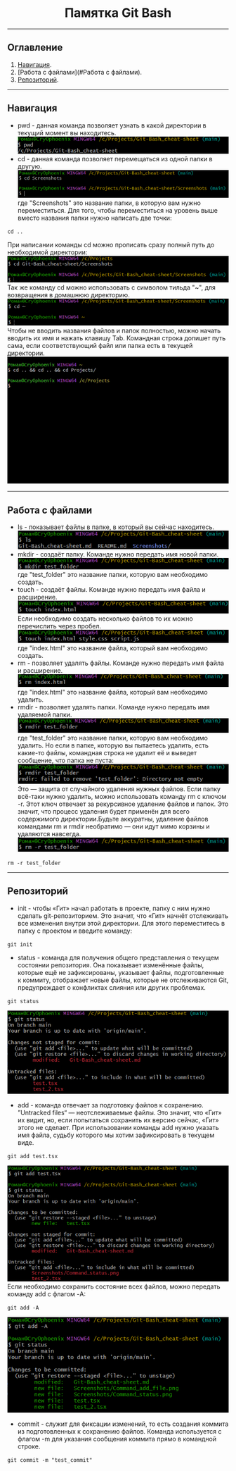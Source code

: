 <h1 align="center">Памятка Git Bash</h1>

___

## Оглавление

1. [Навигация](#Навигация).
2. [Работа с файлами](#Работа с файлами).
3. [Репозиторий](#Репозиторий).

___

## Навигация

- pwd - данная команда позволяет узнать в какой директории в текущий момент вы находитесь.
![Скриншот команды pwd](Screenshots/Command_pwd.png)
- cd - данная команда позволяет перемещаться из одной папки в другую.
![Скриншот команды cd](Screenshots/Command_cd.png)
где "Screenshots" это название папки, в которую вам нужно переместиться. Для того, чтобы переместиться на уровень выше вместо названия папки нужно написать две точки:
```
cd ..
```
При написании команды cd можно прописать сразу полный путь до необходимой директории:
![Скриншот команды cd при полном пути к директории](Screenshots/Command_cd_directory.png)
Так же команду cd можно использовать с символом тильда "~", для возвращения в домашнюю директорию.
![Скриншот команды cd для возврата в домашнюю директорию](Screenshots/Command_cd~.png)
Чтобы не вводить названия файлов и папок полностью, можно начать вводить их имя и нажать клавишу Tab. Командная строка допишет путь сама, если соответствующий файл или папка есть в текущей директории.
![Автодоплнение при помощи клавиши Tab](Screenshots/Using_Tab_autofill.gif)

---

## Работа с файлами

- ls - показывает файлы в папке, в который вы сейчас находитесь.
![Скриншот команды ls](Screenshots/Command_ls.png)
- mkdir - создаёт папку. Команде нужно передать имя новой папки.
![Скриншот команды mkdir](Screenshots/Command_mkdir.png)
где "test_folder" это название папки, которую вам необходимо создать.
- touch - создаёт файлы. Команде нужно передать имя файла и расширение.
![Скриншот команды touch](Screenshots/Command_touch.png)
Если необходимо создать несколько файлов то их можно перечислить через пробел.
![Скриншот команды touch для создания нескольких файлов сразу](Screenshots/Command_touch_several.png)
где "index.html" это название файла, который вам необходимо создать.
- rm - позволяет удалять файлы. Команде нужно передать имя файла и расширение.
![Скриншот команды rm](Screenshots/Command_rm.png)
где "index.html" это название файла, который вам необходимо удалить.
- rmdir - позволяет удалять папки. Команде нужно передать имя удаляемой папки.
![Скриншот команды rmdir](Screenshots/Command_rmdir.png)
где "test_folder" это название папки, которую вам необходимо удалить.
Но если в папке, которую вы пытаетесь удалить, есть какие-то файлы, командная строка не удалит её и выведет сообщение, что папка не пуста:
![Скриншот команды rmdir при наличии файлов](Screenshots/Command_rmdir_not_empty.png)
Это — защита от случайного удаления нужных файлов. Если папку всё-таки нужно удалить, можно использовать команду rm с ключом -r. Этот ключ отвечает за рекурсивное удаление файлов и папок. Это значит, что процесс удаления будет применён для всего содержимого директории.Будьте аккуратны, удаление файлов командами rm и rmdir необратимо — они идут мимо корзины и удаляются навсегда.
![Скриншот команды rm с флагом -r](Screenshots/Command_rm_r.png)
```
rm -r test_folder
```

---

## Репозиторий

- init - чтобы «Гит» начал работать в проекте, папку с ним нужно сделать git-репозиторием. Это значит, что «Гит» начнёт отслеживать все изменения внутри этой директории. Для этого переместитесь в папку с проектом и введите команду:
```
git init
```
- status - команда для получения общего представления о текущем состоянии репозитория. Она показывает изменённые файлы, которые ещё не зафиксированы, указывает файлы, подготовленные к коммиту, отображает новые файлы, которые не отслеживаются Git, предупреждает о конфликтах слияния или других проблемах.
```
git status
```
![Скриншот команды git status](Screenshots/Command_status.png)
- add - команда отвечает за подготовку файлов к сохранению. ”Untracked files“ — неотслеживаемые файлы. Это значит, что «Гит» их видит, но, если попытаться сохранить их версию сейчас, «Гит» этого не сделает. При использовании команды add нужно указать имя файла, судьбу которого мы хотим зафиксировать в текущем виде.
```
git add test.tsx
```
![Скриншот команды git add для одного файла](Screenshots/Command_add_file.png)
Если необходимо сохранить состояние всех файлов, можно передать команду add с флагом -A:
```
git add -A
```
![Скриншот команды git add для всех файлов](Screenshots/Command_add_all.png)
- commit - служит для фиксации изменений, то есть создания коммита из подготовленных к сохранению файлов. Команда используется с флагом -m для указания сообщения коммита прямо в командной строке.
```
git commit -m "test_commit"
```